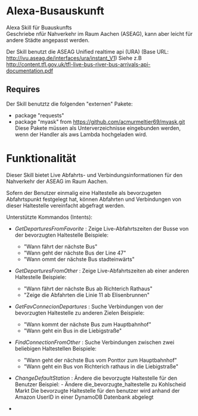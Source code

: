 # Alexa-Busauskunft
Alexa Skill für Buauskunfts  
Geschriebe nfür Nahverkehr im Raum Aachen (ASEAG), kann aber leicht für andere Städte angepasst werden.

Der Skill benutzt die ASEAG Unified realtime api (URA) (Base URL:  http://ivu.aseag.de/interfaces/ura/instant_V1)
Siehe z.B http://content.tfl.gov.uk/tfl-live-bus-river-bus-arrivals-api-documentation.pdf 

## Requires
Der Skill benutztz die folgenden "externen" Pakete:
- package "requests"
- package "myask" from https://github.com/acmurmeltier69/myask.git
Diese Pakete müssen als Unterverzeichnisse eingebunden werden, wenn der Handler als aws Lambda hochgeladen wird.


# Funktionalität
Dieser Skill bietet Live Abfahrts- und Verbindungsinformationen für den Nahverkehr der ASEAG im Raum Aachen.

Sofern der Benutzer einmalig eine Haltestelle als bevorzugeten Abfahrtspunkt festgelegt hat, 
können Abfahrten und Verbindungen von dieser Haltestelle vereinfacht abgefragt werden. 

Unterstützte Kommandos (Intents):
 - *GetDeparturesFromFavorite* : Zeige Live-Abfahrtszeiten der Busse von der bevorzugten Haltestelle
   Beispiele:
     - "Wann fährt der nächste Bus"
     - "Wann geht der nächste Bus der Line 47"
     - "Wann ommt der nächste Bus stadteinwärts"

 - *GetDeparturesFromOther* :  Zeige Live-Abfahrtszeiten ab einer anderen Haltestelle
   Beispiele:
     - "Wann fährt der nächste Bus ab Richterich Rathaus"
     - "Zeige die Abfahrten die Linie 11 ab Elisenbrunnen"

 - *GetFavConnecionDepartures* : Suche Verbindungen von der bevorzugten Haltestelle zu anderen Zielen
   Beispiele:
     - "Wann kommt der nächste Bus zum Hauptbahnhof"
     - "Wann geht ein Bus in die Liebigstraße"
     
- *FindConnectionFromOther* : Suche Verbindungen zwischen zwei beliebigen Haltestellen
   Beispiele:
     - "Wann geht der nächste Bus vom Ponttor zum Hauptbahnhof"
     - "Wann geht ein Bus von Richterich rathaus in die Liebigstraße"
 
- *ChangeDefaultStation* : Ändere die bevorzugte Haltestelle für den Benutzer
   Beispiel:
      - Ändere die_bevorzugte_haltestelle zu Kohlscheid Markt
    Die bevorzugte Haltestelle für den benutzer wird anhand der Amazon UserID in einer DynamoDB Datenbank abgelegt


- 